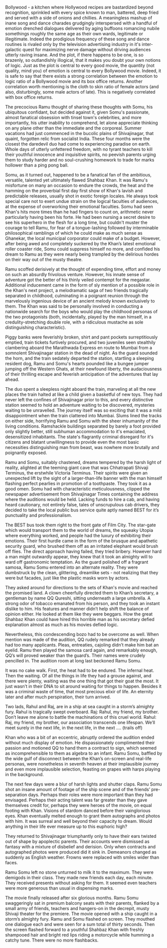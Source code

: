 Bollywood - a kitchen where Hollywood recipes are bastardized beyond recognition, sprinkled with every spice known to man, battered, deep fried and served with a side of onions and chillies.  A meaningless mashup of inane song and dance charades grudgingly interspersed with a handful of emotion drenched dialogues delivered by aging buffoons romancing nubile somethings roughly the same age as their own wards, legitimate or illegitimate. Indeed the prodigious frequency of these song and dance routines is rivaled only by the television advertising industry in it's inter-galactic quest for maximizing nerve damage without driving audiences utterly raving insane. And the plot, if there happens to be one, is so brazenly, so outlandishly illogical, that it makes you doubt your own notions of logic. Just as the plot is central to every good movie, the quantity (not quality, mind you) of emotion is central to every Bollywood movie. Indeed, it is safe to say that there exists a strong correlation between the emotion to logic ratio of a Bollywood movie and its box office returns. Another correlation worth mentioning is the cloth to skin ratio of female actors (and also, disturbingly, some male actors of late). This is negatively correlated with box office returns. 

The precocious Ramu thought of sharing these thoughts with Somu, his ubiquitous confidant, but decided against it, given Somu's passionate, almost fanatical obsession with tinsel town's celebrities, and more importantly, his utter inability to comprehend, let alone appreciate thinking on any plane other than the immediate and the corporeal. Summer vacations had just commenced in the bucolic plains of Shivajinagar, that quaint, forgotten relic from socialist India. These four months were the closest the daredevil duo had come to experiencing paradise on earth. Whole days of utterly unfettered freedom, with no tyrant teachers to kill their youthful innocence and inquisitive spirits, no peevish parents urging them to study harder and no soul-crushing homework to trade for marks hollower than a ping pong ball.

Somu, as it turned out, happened to be a fanatical fan of the ambitious, versatile, talented yet ultimately flawed Shahbaz Khan. It was Ramu's misfortune on many an occasion to endure the crowds, the heat and the hamming on the proverbial first day first show of Khan's lavish and predictable releases, usually shot in exotic foreign locales. He always took special care not to exert undue strain on the logical faculties of audiences, at the expense of overworking their emotional faculties. Somu had seen Khan's hits more times than he had fingers to count on, arithmetic never particularly having been his forte. He had been nursing a secret desire to see his superhero in the flesh for a long time, but couldn't muster the courage to tell Ramu, for fear of a tongue-lashing  followed by interminable philosophical ramblings of which he could make as much sense as Ghanekar, the local municipal corporator could make of a budget. However, after being awed and completely suckered by the Khan’s latest emotional roller coaster ride, Somu could suppress himself no more, and confided his dream to Ramu as they were nearly being trampled by the delirious hordes on their way out of the musty theatre.

Ramu scoffed derisively at the thought of expending time, effort and money on such an absurdly frivolous venture. However, his innate sense of adventure got the better of his thinly veiled contempt for the megastar. Additional inducement came in the form of sly mention of a possible role in the Khan's next project, a melodramatic saga of two friends tragically separated in childhood, culminating in a poignant reunion through the marvelously ingenious device of an ancient melody known exclusively to them. The Khan was said to be personally involved in conducting a nationwide search for the boys who would play the childhood personas of the two protagonists (both, incidentally, played by the man himself, in a credulity-stretching double role, with a ridiculous mustache as sole distinguishing characteristic).

Piggy banks were feverishly broken, shirt and pant pockets surreptitiously emptied, train tickets furtively procured, and two juveniles seen stealthily clambering aboard the Marathwada Express en route to Mumbai from a  somnolent Shivajinagar station in the dead of night. As the guard sounded the horn, and the train sedately departed the station, startling a sleeping resident dog, Ramu and Somu's hearts pounded like a bungee jumper jumping off the Western Ghats, at their newfound liberty, the audaciousness of their thrilling escape and feverish anticipation of the adventures that lay ahead. 

The duo spent a sleepless night aboard the train, marveling at all the new places the train halted at like a child given a basketful of new toys. They had never left the confines of Shivajinagar prior to this, and every distinctive station seemed to hold an adventure waiting to be discovered, mysteries waiting to be unravelled. The journey itself was so exciting that it was a mild disappointment when the train clattered into Mumbai. Slums lined the tracks on either side, horrifying Ramu and Somu with the sheer inhumanity of the living conditions. Ramshackle buildings separated by barely a foot provided only slightly better, still subhuman accommodation to it's emaciated, desensitized inhabitants. The state's flagrantly criminal disregard for it's citizens and blatant unwillingness to provide even the most basic necessities distinguishing man from beast, was nowhere more brutally and poignantly exposed. 

Ramu and Somu, suitably chastened, dreams tempered by the harsh light of reality, alighted at the teeming giant cave that was Chhatrapati Shivaji Terminus, the erstwhile Victoria Terminus. Their spirits were given an unexpected lift by the sight of a larger-than-life banner with the man himself flashing perfect pearlies in promotion of a toothpaste. They took it as a good omen. Somu had with characteristic meticulousness, clipped the newspaper advertisement from Shivajinagar Times containing the address where the auditions would be held. Lacking funds to hire a cab, and having heard cautionary, not entirely false, tales of unscrupulous cab drivers, they decided to take the local public bus service quite aptly named BEST for it’s punctuality and professionalism. 

The BEST bus took them right to the front gate of Film City. The star-gate which would transport them to the world of dreams, the squeaky Utopia where everything worked, and people had the luxury of exhibiting their emotions. Their first hurdle came in the form of the brusque and apathetic security guard, who brushed them off as an irritated elephant would brush off flies. The direct approach having failed, they tried bribery. However hard a man might outwardly appear, they knew that it took an almighty will to ward off gastronomic temptation. As the guard polished off a fragrant samosa, Ramu Somu entered into an alternate reality. They were dumbstruck by the clean, glittering, dreamlike sets - not realizing that they were but facades, just like the plastic masks worn by actors. 

They asked around for directions to the sets of Khan's movie and reached the promised land. A clown cheerfully directed them to Khan’s secretary, a gentleman by name QQ Qureshi, sitting underneath a large umbrella. A strong odor of tobacco emanated from his person, and they took an instant dislike to him. His features and manner didn’t help shift the balance of opinion either. He looked at them like they were beggars. How the great Shahbaz Khan could have hired this horrible man as his secretary defied explanation almost as much as his movies defied logic. 

Nevertheless, this condescending bozo had to be overcome as well. When mention was made of the audition, QQ rudely remarked that they already had too many applicants. Pleas, entreaties, cajoling didn’t make him bat an eyelid. Ramu then played the samosa card again, and remarkably enough, QQ’s will proved weaker than the guard’s. Their names were crudely pencilled in. The audition room at long last beckoned Ramu Somu.

It was no cake walk. First, the heat had to be endured. The infernal heat. Then the waiting. Of all the things in life they had a grouse against, and there were plenty, waiting was the one thing that got their goat the most. It just wasn’t in their DNA to sit around waiting for things to happen. Besides it was a criminal waste of time, that most precious elixir of life. An eternity later and after much perspiration, their turn arrived. 

Two lads, Rahul and Raj, are in a ship at sea caught in a storm’s almighty fury. Rahul is tragically swept overboard. 
Raj: Rahul, my friend, my brother. Don’t leave me alone to battle the machinations of this cruel world.
Rahul: Raj, my friend, my brother, our association transcends one lifespan. We’ll meet surely in the next life, in the next life, in the next …. (trails off)

Khan who was a bit of an eccentric, abruptly ordered the audition ended without much display of emotion. He dispassionately complimented their passion and motioned QQ to hand them a contract to sign, which seemed as incomprehensible to them as algebra to an infant. Ramu Somu, baffled by the wide gulf of disconnect between the Khan’s on-screen and real-life personas, were nonetheless in seventh heaven at their implausible journey and even more implausible selection, feasting on grapes with harps playing in the background. 

The next few days were a blur of harsh lights and shutter claps. Ramu Somu shot an insane amount of footage of the ship scene and of the friends’ pre-separation days. Perhaps their roles were more important than they had envisaged. Perhaps their acting talent was far greater than they gave themselves credit for, perhaps they were heroes of the movie, on equal footing with Khan. Visions of stardom danced before their vainglorious eyes. Khan eventually melted enough to grant them autographs and photos with him. It was surreal and well beyond their capacity to dream. Would anything in their life ever measure up to this euphoric high?

They returned to Shivajinagar triumphantly only to have their ears twisted out of shape by apoplectic parents. Their accounts were dismissed as fantasy with a mixture of disbelief and derision. Only when contracts and autographed photos were produced did it sink in. Demeanors changed as suddenly as English weather. Frowns were replaced with smiles wider than faces.

Ramu Somu left no stone unturned to milk it to the maximum. They were demigods in their class. They made new friends each day, each minute. They received presents without asking for them. It seemed even teachers were more generous than usual in dispensing marks. 

The movie finally released after six glorious months. Ramu Somu swaggeringly sat in premium balcony seats with their parents, flanked by a small army of friends, teachers and hangers-on in the decrepit, musty Shivaji theater for the premiere. The movie opened with a ship caught in a storm’s almighty fury. Ramu and Somu flashed on screen. They mouthed one dialogue each and were seen for a  sum total of thirty seconds. Then the screen flashed forward to a youthful Shahbaz Khan with freshly shampooed hair and bright red lips riding a motorcycle while humming a catchy tune. There were no more flashbacks.

